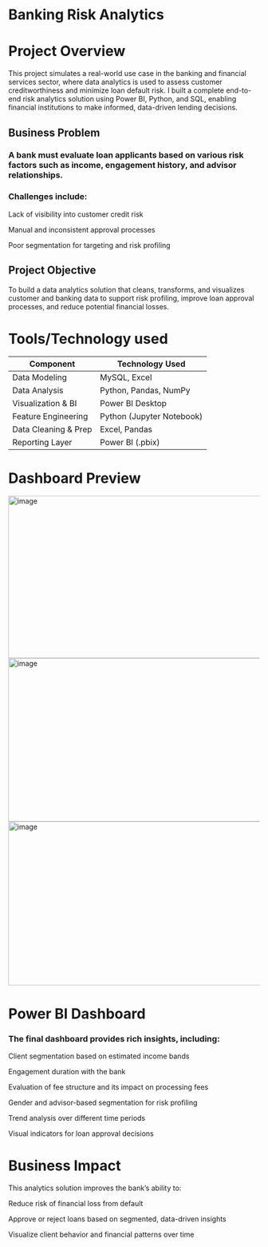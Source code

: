 #  Banking Risk Analytics 


#  Project Overview

This project simulates a real-world use case in the banking and financial services sector, where data analytics is used to assess customer creditworthiness and minimize loan default risk. I built a complete end-to-end risk analytics solution using Power BI, Python, and SQL, enabling financial institutions to make informed, data-driven lending decisions.

##  Business Problem

### A bank must evaluate loan applicants based on various risk factors such as income, engagement history, and advisor relationships. 

### Challenges include:

 Lack of visibility into customer credit risk

 Manual and inconsistent approval processes

 Poor segmentation for targeting and risk profiling

##  Project Objective

To build a data analytics solution that cleans, transforms, and visualizes customer and banking data to support risk profiling, improve loan approval processes, and reduce potential financial losses.


# Tools/Technology used

| Component            | Technology Used           |
| -------------------- | ------------------------- |
| Data Modeling        | MySQL, Excel              |
| Data Analysis        | Python, Pandas, NumPy     |
| Visualization & BI   | Power BI Desktop          |
| Feature Engineering  | Python (Jupyter Notebook) |
| Data Cleaning & Prep | Excel, Pandas             |
| Reporting Layer      | Power BI (.pbix)          |


#  Dashboard Preview

<img width="586" height="325" alt="image" src="https://github.com/user-attachments/assets/bed31a09-828e-49f4-8c00-65b2f595cf9a" /> 
<img width="596" height="327" alt="image" src="https://github.com/user-attachments/assets/da07499d-6433-47b4-a792-a8424dc964ce" />
<img width="582" height="328" alt="image" src="https://github.com/user-attachments/assets/29031cd8-e63b-42a1-b95b-5e791757e788" />


#  Power BI Dashboard

### The final dashboard provides rich insights, including:

   Client segmentation based on estimated income bands

   Engagement duration with the bank

   Evaluation of fee structure and its impact on processing fees

   Gender and advisor-based segmentation for risk profiling

   Trend analysis over different time periods

   Visual indicators for loan approval decisions



#  Business Impact

This analytics solution improves the bank’s ability to:

Reduce risk of financial loss from default

Approve or reject loans based on segmented, data-driven insights

Visualize client behavior and financial patterns over time












































